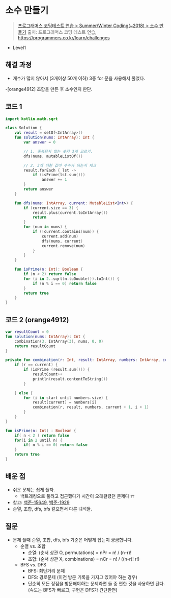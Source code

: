# 소수 만들기

> [프로그래머스 코딩테스트 연습 > Summer/Winter Coding(~2018) > 소수 만들기](https://programmers.co.kr/learn/courses/30/lessons/12977)
> 출처: 프로그래머스 코딩 테스트 연습, https://programmers.co.kr/learn/challenges

- Level1

## 해결 과정

- 개수가 많지 않아서 (3개이상 50개 이하) 3중 for 문을 사용해서 풀었다.

-[orange4912] 조합을 만든 후 소수인지 판단.

## 코드 1

```kotlin
import kotlin.math.sqrt

class Solution {
    val result = setOf<IntArray>()
    fun solution(nums: IntArray): Int {
        var answer = 0

        // 1. 중복되지 않는 숫자 3개 고르기.
        dfs(nums, mutableListOf())

        // 2. 3개 더한 값이 수수가 되는지 체크
        result.forEach { lst ->
            if (isPrime(lst.sum()))
                answer += 1
        }
        return answer
    }

    fun dfs(nums: IntArray, current: MutableList<Int>) {
        if (current.size == 3) {
            result.plus(current.toIntArray())
            return
        }
        for (num in nums) {
            if (!current.contains(num)) {
                current.add(num)
                dfs(nums, current)
                current.remove(num)
            }
        }
    }

    fun isPrime(n: Int): Boolean {
        if (n < 2) return false
        for (i in 2..sqrt(n.toDouble()).toInt()) {
            if (n % i == 0) return false
        }
        return true
    }
}
```

## 코드 2 (orange4912)

```kotlin
var resultCount = 0
fun solution(nums: IntArray): Int {
    combination(3, IntArray(3), nums, 0, 0)
    return resultCount
}

private fun combination(r: Int, result: IntArray, numbers: IntArray, current: Int, start: Int) {
    if (r == current) {
        if (isPrime (result.sum())) {
            resultCount++
            println(result.contentToString())
        }

    } else {
        for (i in start until numbers.size) {
            result[current] = numbers[i]
            combination(r, result, numbers, current + 1, i + 1)
        }
    }
}

fun isPrime(n: Int) : Boolean {
    if( n < 2 ) return false
    for(i in 2 until n) {
        if( n % i == 0) return false
    }
    return true
}

```

## 배운 점

- 쉬운 문제는 쉽게 풀자.
  - 백트래킹으로 풀려고 접근했다가 시간이 오래걸렸던 문제다 ㅠ
- 참고: [백준-15649](https://www.acmicpc.net/problem/15649), [백준-1929](https://www.acmicpc.net/problem/1929)
- 순열, 조합, dfs, bfs 같으면서 다른 녀석들.

## 질문

- 문제 풀때 순열, 조합, dfs, bfs 기준은 어떻게 잡는지 궁금합니다.
  - 순열 vs. 조합
    - 순열: (순서 상관 O, permutations) = nPr = n! / (n-r)!
    - 조합: (순서 상관 X, combinations) = nCr = n! / ((n-r)! r!)
  - BFS vs. DFS
    - BFS: 최단거리 문제
    - DFS: 경로문제 (이전 방문 기록을 가지고 있어야 하는 경우)
    - 단순히 모든 정점을 방문해야하는 문제라면 둘 중 편한 것을 사용하면 된다. (속도는 BFS가 빠르고, 구현은 DFS가 간단한편)
